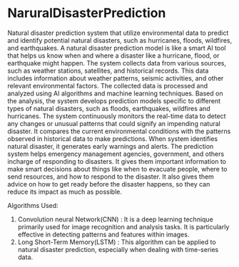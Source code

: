 # NaruralDisasterPrediction
Natural disaster prediction system that utilize environmental data to predict and identify potential natural disasters, such as hurricanes, floods, wildfires, and earthquakes. A natural disaster prediction model is like a smart AI tool that helps us know when and where a disaster like a hurricane, flood, or earthquake might happen. The system collects data from various sources, such as weather stations, satellites, and historical records. This data includes information about weather patterns, seismic activities, and other relevant environmental factors. The collected data is processed and analyzed using AI algorithms and machine learning techniques. Based on the analysis, the system develops prediction models specific to different types of natural disasters, such as floods, earthquakes, wildfires and hurricanes. The system continuously monitors the real-time data to detect any changes or unusual patterns that could signify an impending natural disaster. It compares the current environmental conditions with the patterns observed in historical data to make predictions. When system identifies natural disaster, it generates early warnings and alerts. The prediction system helps emergency management agencies, government, and others incharge of responding to disasters. It gives them important information to make smart decisions about things like when to evacuate people, where to send resources, and how to respond to the disaster. It also gives them advice on how to get ready before the disaster happens, so they can reduce its impact as much as possible.


Algorithms Used: 
1) Convolution neural Network(CNN) : It is a deep learning technique primarily used for image recognition and analysis tasks. It is particularly effective in detecting patterns and features within images.
2) Long Short-Term Memory(LSTM) : This algorithm can be applied to natural disaster prediction, especially when dealing with time-series data.
